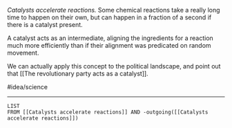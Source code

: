 *Catalysts accelerate reactions.* Some chemical reactions take a really long time to happen on their own, but can happen in a fraction of a second if there is a catalyst present.

A catalyst acts as an intermediate, aligning the ingredients for a reaction much more efficiently than if their alignment was predicated on random movement. 

We can actually apply this concept to the political landscape, and point out that [[The revolutionary party acts as a catalyst]]. 

#idea/science 

---
```dataview
LIST
FROM [[Catalysts accelerate reactions]] AND -outgoing([[Catalysts accelerate reactions]])
```